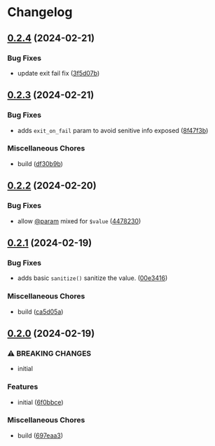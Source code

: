 # Changelog

## [0.2.4](https://github.com/devuri/env/compare/v0.2.3...v0.2.4) (2024-02-21)


### Bug Fixes

* update exit fail fix ([3f5d07b](https://github.com/devuri/env/commit/3f5d07bd05210be889af1a994f2bedd73df7710b))

## [0.2.3](https://github.com/devuri/env/compare/v0.2.2...v0.2.3) (2024-02-21)


### Bug Fixes

* adds `exit_on_fail` param to avoid senitive info exposed ([8f47f3b](https://github.com/devuri/env/commit/8f47f3bc11ea9ec9cf9f943caa7241bfa72f1f45))


### Miscellaneous Chores

* build ([df30b9b](https://github.com/devuri/env/commit/df30b9be5942cd7c11b8c3989815aedc117a5926))

## [0.2.2](https://github.com/devuri/env/compare/v0.2.1...v0.2.2) (2024-02-20)


### Bug Fixes

* allow  [@param](https://github.com/param) mixed for `$value` ([4478230](https://github.com/devuri/env/commit/447823039afcedf338b7c9d3f39ea946d5bc61bb))

## [0.2.1](https://github.com/devuri/env/compare/v0.2.0...v0.2.1) (2024-02-19)


### Bug Fixes

* adds basic `sanitize()` sanitize the value. ([00e3416](https://github.com/devuri/env/commit/00e34165a1c35080db463fc397b4a9226d0e8375))


### Miscellaneous Chores

* build ([ca5d05a](https://github.com/devuri/env/commit/ca5d05ad7e70d3a5d4e07b023e9a4b03e3d28c18))

## [0.2.0](https://github.com/devuri/env/compare/v0.1.2...v0.2.0) (2024-02-19)


### ⚠ BREAKING CHANGES

* initial

### Features

* initial ([6f0bbce](https://github.com/devuri/env/commit/6f0bbce9d5b64c76c219211d7e90d98d255a9cae))


### Miscellaneous Chores

* build ([697eaa3](https://github.com/devuri/env/commit/697eaa36a035dcfbbada8bd6be224a5d4518b04a))
